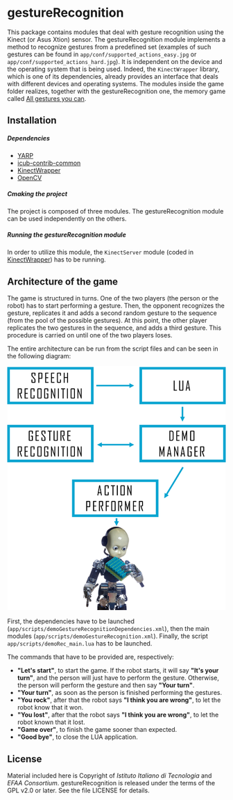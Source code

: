 gestureRecognition
==================

This package contains modules that deal with gesture recognition using the Kinect (or Asus Xtion) sensor. The gestureRecognition module implements a method to recognize gestures from a predefined set (examples of such gestures can be found in `app/conf/supported_actions_easy.jpg` or `app/conf/supported_actions_hard.jpg`). It is independent on the device and the operating system that is being used. Indeed, the `KinectWrapper` library, which is one of its dependencies, already provides an interface that deals with different devices and operating systems. The modules inside the game folder realizes, together with the gestureRecognition one, the memory game called [All gestures you can](https://www.youtube.com/watch?v=U_JLoe_fT3I&list=UUXBFWo4IQFkSJBfqdNrE1cA).

## Installation

##### Dependencies
- [YARP](https://github.com/robotology/yarp)
- [icub-contrib-common](https://github.com/robotology/icub-contrib-common)
- [KinectWrapper](https://github.com/robotology-playground/kinectWrapper.git)
- [OpenCV](http://opencv.org/downloads.html)

##### Cmaking the project
The project is composed of three modules. The gestureRecognition module can be used independently on the others. 

##### Running the gestureRecognition module
In order to utilize this module, the `KinectServer` module (coded in [KinectWrapper](https://github.com/robotology-playground/kinectWrapper.git)) has to be running.

## Architecture of the game

The game is structured in turns. One of the two players (the person or the robot) has to start performing a gesture. Then, the opponent recognizes the gesture, replicates it and adds a second random gesture to the sequence (from the pool of the possible gestures). At this point, the other player replicates the two gestures in the sequence, and adds a third gesture. This procedure is carried on until one of the two players loses.

The entire architecture can be run from the script files and can be seen in the following diagram:

![Diagram of All Gestures You Can architecture](misc/architecture.png) 
 
First, the dependencies have to be launched (`app/scripts/demoGestureRecognitionDependencies.xml`), then the main modules (`app/scripts/demoGestureRecognition.xml`). Finally, the script `app/scripts/demoRec_main.lua` has to be launched. 

The commands that have to be provided are, respectively:

- **"Let's start"**, to start the game. If the robot starts, it will say **"It's your turn"**, and the person will just have to perform the gesture. Otherwise, the person will perform the gesture and then say **"Your turn"**.
- **"Your turn"**, as soon as the person is finished performing the gestures.
- **"You rock"**, after that the robot says **"I think you are wrong"**, to let the robot know that it won.
- **"You lost"**, after that the robot says **"I think you are wrong"**, to let the robot known that it lost.
- **"Game over"**, to finish the game sooner than expected.
- **"Good bye"**, to close the LUA application. 

## License

Material included here is Copyright of _Istituto Italiano di Tecnologia_ and _EFAA Consortium_. gestureRecognition is released under the terms of the GPL v2.0 or later. See the file LICENSE for details.
